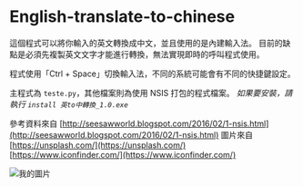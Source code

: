 # English-translate-to-chinese

這個程式可以將你輸入的英文轉換成中文，並且使用的是內建輸入法。
目前的缺點是必須先複製英文文字才能進行轉換，無法實現即時的呼叫程式使用。

程式使用「Ctrl + Space」切換輸入法，不同的系統可能會有不同的快捷鍵設定。

主程式為 `teste.py`，其他檔案則為使用 NSIS 打包的程式檔案。
*如果要安裝，請執行 `install 英to中轉換_1.0.exe`*

參考資料來自 [http://seesawworld.blogspot.com/2016/02/1-nsis.html](http://seesawworld.blogspot.com/2016/02/1-nsis.html)
圖片來自 [https://unsplash.com/](https://unsplash.com/) [https://www.iconfinder.com/](https://www.iconfinder.com/)


![我的圖片](resource/github.ico)
